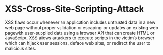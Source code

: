 # XSS-Cross-Site-Scripting-Attack

XSS flaws occur whenever an application includes untrusted data in a new web page without proper validation or escaping, or updates
an existing web pagewith user-supplied data using a browser API that can create HTML or JavaScript. XSS allows attackers to execute 
scripts in the victim’s browser which can hijack user sessions, deface web sites, or redirect the user to malicious sites.
